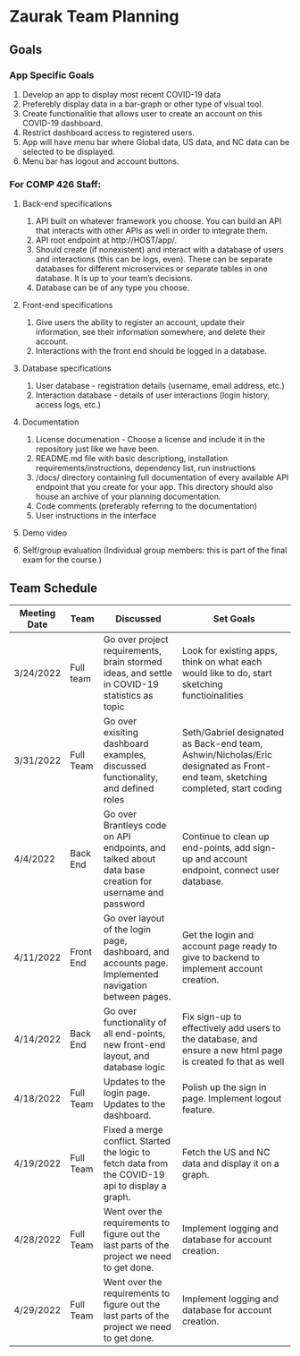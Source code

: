 # Zaurak Team Planning

## Goals

### App Specific Goals
1. Develop an app to display most recent COVID-19 data
2. Preferebly display data in a bar-graph or other type of visual tool.
3. Create functionalitie that allows user to create an account on this COVID-19 dashboard.
4. Restrict dashboard access to registered users.
5. App will have menu bar where Global data, US data, and NC data can be selected to be displayed.
6. Menu bar has logout and account buttons.

### For COMP 426 Staff:
1. Back-end specifications
    1. API built on whatever framework you choose. You can build an API that interacts with other APIs as well in order to integrate them.
    2. API root endpoint at http://HOST/app/.
    3. Should create (if nonexistent) and interact with a database of users and interactions (this can be logs, even). These can be separate databases for different microservices or separate tables in one database. It is up to your team’s decisions.
    4. Database can be of any type you choose.
2. Front-end specifications
    1. Give users the ability to register an account, update their information, see their information somewhere, and delete their account.
    2. Interactions with the front end should be logged in a database.
3. Database specifications
    1. User database - registration details (username, email address, etc.)
    2. Interaction database - details of user interactions (login history, access logs, etc.)
4. Documentation
    1. License documenation - Choose a license and include it in the repository just like we have been.
    2. README.md file with basic descriptiong, installation requirements/instructions, dependency list, run instructions
    3. /docs/ directory containing full documentation of every available API endpoint that you create for your app. This directory should also house an archive of your planning documentation.
    4. Code comments (preferably referring to the documentation)
    5. User instructions in the interface
5. Demo video

6. Self/group evaluation (Individual group members: this is part of the final exam for the course.)



## Team Schedule

| Meeting Date | Team |Discussed| Set Goals|
| ---- | ----------- | --------- | -------| 
| 3/24/2022 | Full team | Go over project requirements, brain stormed ideas, and settle in COVID-19 statistics as topic | Look for existing apps, think on what each would like to do, start sketching functioinalities|
| 3/31/2022 | Full Team | Go over exisiting dashboard examples, discussed functionality, and defined roles| Seth/Gabriel designated as Back-end team, Ashwin/Nicholas/Eric designated as Front-end team, sketching completed, start coding|
| 4/4/2022  | Back End | Go over Brantleys code on API endpoints, and talked about data base creation for username and password | Continue to clean up end-points, add sign-up and account endpoint, connect user database. |
| 4/11/2022 | Front End |Go over layout of the login page, dashboard, and accounts page. Implemented navigation between pages.|Get the login and account page ready to give to backend to implement account creation. |
| 4/14/2022 | Back End | Go over functionality of all end-points, new front-end layout, and database logic  | Fix sign-up to effectively add users to the database, and ensure a new html page is created fo that as well|
| 4/18/2022 | Full Team|Updates to the login page. Updates to the dashboard. |Polish up the sign in page. Implement logout feature. |
| 4/19/2022 | Full Team|Fixed a merge conflict. Started the logic to fetch data from the COVID-19 api to display a graph. |Fetch the US and NC data and display it on a graph. |
| 4/28/2022 | Full Team| Went over the requirements to figure out the last parts of the project we need to get done.  |Implement logging and database for account creation. |
| 4/29/2022 | Full Team| Went over the requirements to figure out the last parts of the project we need to get done.  |Implement logging and database for account creation. |


